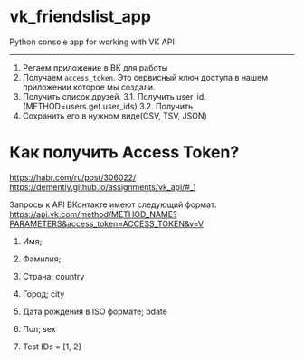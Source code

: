 # vk_friendslist_app
Python console app for working with VK API

---

1. Регаем приложение в ВК для работы
2. Получаем `access_token`. Это сервисный ключ доступа в нашем приложении которое мы создали. 
3. Получить список друзей.
3.1. Получить user_id.(METHOD=users.get.user_ids)
3.2. Получить 
4. Сохранить его в нужном виде(CSV, TSV, JSON)


# Как получить Access Token?

https://habr.com/ru/post/306022/
https://dementiy.github.io/assignments/vk_api/#_1

Запросы к API ВКонтакте имеют следующий формат:
https://api.vk.com/method/METHOD_NAME?PARAMETERS&access_token=ACCESS_TOKEN&v=V


1. Имя;
2. Фамилия;
3. Страна; country
4. Город; city
5. Дата рождения в ISO формате; bdate
6. Пол; sex



1. Test IDs = [1, 2]
